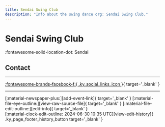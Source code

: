 ```yaml
---
title: Sendai Swing Club
description: "Info about the swing dance org: Sendai Swing Club."
---
```


# Sendai Swing Club

:fontawesome-solid-location-dot: Sendai  


## Contact


---

 [:fontawesome-brands-facebook-f:{ .ky_social_links_icon }](https://www.facebook.com/groups/160791833988109){ target='_blank' }

---

<div class="ky_page_footer" markdown>
<div class="ky_page_footer_trailing" markdown="span">
[:material-newspaper-plus:][add-event-link]{ target='_blank' }
[:material-file-eye-outline:][view-raw-source-file]{ target='_blank' }
[:material-file-edit-outline:][edit-info]{ target='_blank' }
</div>
<div class="ky_page_footer_leading" markdown="span">
[:material-clock-edit-outline: 2024-06-30 10:35 UTC][view-edit-history]{ .ky_page_footer_history_button target='_blank' }
</div>
</div>

[add-event-link]: https://github.com/swingdance/events/issues/new?assignees=&labels=add+event&projects=&template=02-add_entity.yml&title=%5Bjp%5D%20%3CName%3E&region=jp&province=Sendai&city=Sendai&org_id=sendai-swing-club "Add Event"
[view-raw-source-file]: https://github.com/swingdance/orgs/blob/main/jp/sendai-swing-club.json "View Raw Source File"
[edit-info]: https://github.com/swingdance/orgs/issues/new?assignees=&labels=update+org&projects=&template=03-update_entity.yml&title=%5Bjp%5D%20Sendai%20Swing%20Club&region=jp&id=sendai-swing-club&name=Sendai%20Swing%20Club "Edit Info"

[view-edit-history]: https://github.com/swingdance/orgs/commits/main/jp/sendai-swing-club.json "View Edit History"
